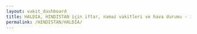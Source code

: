 ```yaml
---
layout: vakit_dashboard
title: HALDIA, HINDISTAN için iftar, namaz vakitleri ve hava durumu - ilçe/eyalet seç
permalink: /HINDISTAN/HALDIA/
---
```


<script type="text/javascript">
  var GLOBAL_COUNTRY = 'HINDISTAN';
  var GLOBAL_CITY = 'HALDIA';
  var GLOBAL_STATE = '';
  var lat = 72;
  var lon = 21;
</script>

